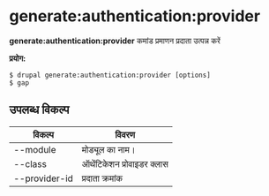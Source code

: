 # generate:authentication:provider
**generate:authentication:provider** कमांड प्रमाणन प्रदाता उत्पन्न करें

**प्रयोग:**
```
$ drupal generate:authentication:provider [options] 
$ gap  
```

## उपलब्ध विकल्प
विकल्प | विवरण
-------|-------------
--module | मोड्यूल का नाम।
--class | ऑथेंटिकेशन प्रोवाइडर क्लास
--provider-id | प्रदाता क्रमांक
